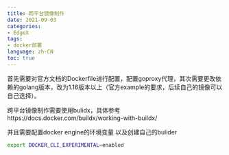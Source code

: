 ```yaml
---
title: 跨平台镜像制作
date: 2021-09-03
categories:
- EdgeX
tags:
- docker部署
language: zh-CN
toc: true
---
```


首先需要对官方文档的Dockerfile进行配置，配置goproxy代理，其次需要更改依赖的golang版本，改为1.16版本以上（官方example的要求，后续自己的镜像可以自己选择）。

<!--more-->

跨平台镜像制作需要使用bulidx，具体参考https://docs.docker.com/buildx/working-with-buildx/

并且需要配置docker engine的环境变量 以及创建自己的bulider

```sh
export DOCKER_CLI_EXPERIMENTAL=enabled
```


